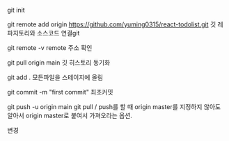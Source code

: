 git init

git remote add origin https://github.com/yuming0315/react-todolist.git
깃 레파지토리와 소스코드 연결git 

git remote -v
remote 주소 확인

git pull origin main
깃 히스토리 동기화

git add .
모든파일을 스테이지에 올림

git commit -m "first commit"
최초커밋

git push -u origin main
git pull / push를 할 때 origin master를 지정하지 않아도 알아서 origin master로 붙여서 가져오라는 옵션.

변경
